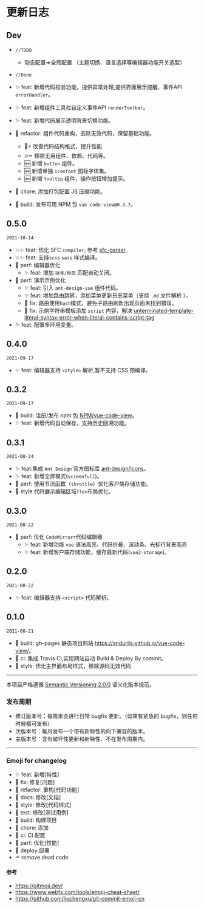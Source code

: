# 更新日志

## Dev

- `//TODO`
  - 动态配置=>全局配置 （主题切换、语言选择等编辑器功能开关选型）
- `//Done`


- ✨ feat: 新增代码校验功能，提供异常处理,提供界面展示提醒、事件API `errorHandler`。
- ✨ feat: 新增组件工具栏自定义事件API `renderToolbar`。
- ✨ feat: 新增代码展示透明背景切换功能。
- 🦄 refactor: 组件代码重构，去除无效代码，保留基础功能。
  - 🎨⚡️ 改善代码结构格式，提升性能.
  - 🔥⚰️ 移除无用组件、依赖、代码等。
  - 🆕 新增 `button` 组件。
  - 🆕 新增单独 `iconfont` 图标字体集。 
  - 🆕 新增 `tooltip` 组件，操作按钮增加提示。
- 🐳 chore: 添加打包配置 JS 压缩功能。
- 🔧 build: 发布可用 NPM 包 `vue-code-view@0.3.7`。


## 0.5.0

`2021-10-14`

- 💥✨ feat: 优化 SFC `compiler`, 参考 [sfc-parser](https://github.com/vuejs/vue/blob/dev/test/unit/modules/sfc/sfc-parser.spec.js) .
- 💥✨ feat: 支持`scss` `sass` 样式编译。
- 🎈 perf: 编辑器优化
  - ✨ feat: 增加 `括号/标签` 匹配自动关闭。
- 🎈 perf: 演示示例优化
  - ✨ feat: 引入 `ant-design-vue` 组件代码。
  - ✨ feat: 增加路由跳转，添加菜单更新日志菜单（支持 `.md` 文件解析 ）。
  - 🐞 fix: 路由使用`hash`模式，避免子路由刷新出现页面未找到错误。
  - 🐞 fix: 示例字符串模板添加 `script` 内容，解决 [unterminated-template-literal-syntax-error-when-literal-contains-script-tag](https://stackoverflow.com/questions/36607932/unterminated-template-literal-syntax-error-when-literal-contains-script-tag)
- ✨ feat: 配置多环境变量。

## 0.4.0

`2021-09-17`

- ✨ feat: 编辑器支持 `<style>` 解析,暂不支持 CSS 预编译。

## 0.3.2

`2021-09-17`

- 🔧 build: 注册/发布 npm 包 [NPM/vue-code-view](https://www.npmjs.com/package/vue-code-view)。
- ✨ feat: 新增代码自动保存，支持历史回溯功能。

## 0.3.1

`2021-08-24`

- ✨ feat:集成 `Ant Design` 官方图标库 [ant-design/icons](https://www.iconfont.cn/collections/detail?cid=9402)。
- ✨ feat: 新增全屏模式(`screenfull`)。
- 🎈 perf: 使用节流函数（`throttle`）优化客户端存储功能。
- 🌈 style:代码展示编辑区域`flex`布局优化。

## 0.3.0

`2021-08-22`

- 🎈 perf: 优化 `CodeMirrorr`代码编辑器
  - ✨ feat: 新增功能 `vue` 语法高亮、代码折叠、滚动条、光标行背景高亮
  - ✨ feat: 新增客户端存储功能，缓存最新代码(`vue2-storage`)。

## 0.2.0

`2021-08-22`

- ✨ feat: 编辑器支持 `<script>` 代码解析。

## 0.1.0

`2021-08-21`

- 🔧 build: gh-pages 静态项目网站 <https://andurils.github.io/vue-code-view/>。
- 🐎 ci: 集成 Travis CI,实现网站自动 Build & Deploy By commit。
- 🌈 style: 优化主界面布局样式，移除源码无效代码

---

本项目严格遵循 [Semantic Versioning 2.0.0](http://semver.org/lang/zh-CN/) 语义化版本规范。

### 发布周期

- 修订版本号：每周末会进行日常 bugfix 更新。（如果有紧急的 bugfix，则任何时候都可发布）
- 次版本号：每月发布一个带有新特性的向下兼容的版本。
- 主版本号：含有破坏性更新和新特性，不在发布周期内。

---

### Emoji for changelog

- ✨ feat: 新增[特性]
- 🐞 fix: 修复[问题]
- 🦄 refactor: 重构[代码功能]
- 📃 docs: 修改[文档]
- 🌈 style: 修改[代码样式]
- 🧪 test: 修改[测试用例]
- 🔧 build: 构建项目
- 🐳 chore: 添加
- 🐎 ci: CI 配置
- 🎈 perf: 优化[性能]
- 🚀 deploy:部署
- ⚰️ remove dead code

#### 参考

- <https://gitmoji.dev/>
- <https://www.webfx.com/tools/emoji-cheat-sheet/>
- <https://github.com/liuchengxu/git-commit-emoji-cn>
